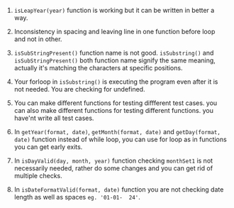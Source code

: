 1. ```isLeapYear(year)``` function is working but it can be written in better a way.

2. Inconsistency in spacing and leaving line in one function before loop and not in other.

3. ```isSubStringPresent()``` function name is not good.
```isSubstring()``` and ```isSubStringPresent()``` both function name signify the same meaning, actually it's matching the characters at specific positions.

4. Your forloop in ```isSubstring()``` is executing the program even after it is not needed. You are checking for undefined.

5. You can make different functions for testing diffferent test cases. you can also make different functions for testing different functions. you have'nt write all test cases.

6. In ```getYear(format, date)```, ```getMonth(format, date)``` and ```getDay(format, date)``` function instead of while loop, you can use for loop as in functions you can get early exits.

7. In ```isDayValid(day, month, year)``` function checking ```monthSet1``` is not necessarily needed, rather do some changes and you can get rid of multiple checks. 

8. In ```isDateFormatValid(format, date)``` function you are not checking date length as well as spaces ```eg. '01-01-  24'```.